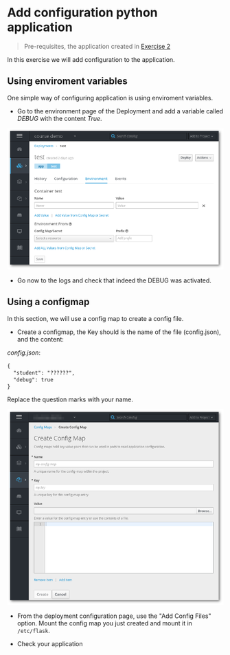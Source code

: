 # Add configuration python application

> Pre-requisites, the application created in [Exercise 2](/exercises/A02/index.html)

In this exercise we will add configuration to the application.

## Using enviroment variables

One simple way of configuring application is using enviroment variables.

* Go to the environment page of the Deployment and add a variable called *DEBUG* with the content _True_.

![Environment](img/environment.png)

* Go now to the logs and check that indeed the DEBUG was activated.

## Using a configmap

In this section, we will use a config map to create a config file.

* Create a configmap, the Key should is the name of the file (config.json), and the content:

*config.json*:
<pre><code>{
  "student": "??????",
  "debug": true
}
</code></pre>

Replace the question marks with your name.

![ConfigMap](img/configmap.png)

* From the deployment configuration page, use the "Add Config Files" option. Mount the config map you just created and mount it in `/etc/flask`.

* Check your application
